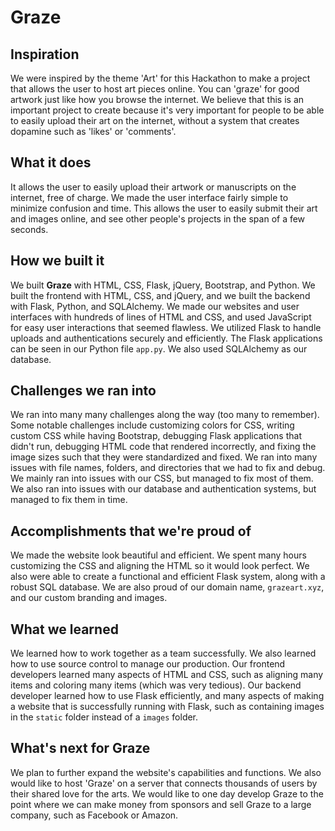 # Graze

## Inspiration
We were inspired by the theme 'Art' for this Hackathon to make a project that allows the user to host art pieces online. You can 'graze' for good artwork just like how you browse the internet. We believe that this is an important project to create because it's very important for people to be able to easily upload their art on the internet, without a system that creates dopamine such as 'likes' or 'comments'. 

## What it does
It allows the user to easily upload their artwork or manuscripts on the internet, free of charge. We made the user interface fairly simple to minimize confusion and time. This allows the user to easily submit their art and images online, and see other people's projects in the span of a few seconds.

## How we built it
We built **Graze** with HTML, CSS, Flask, jQuery, Bootstrap, and Python. We built the frontend with HTML, CSS, and jQuery, and we built the backend with Flask, Python, and SQLAlchemy. We made our websites and user interfaces with hundreds of lines of HTML and CSS, and used JavaScript for easy user interactions that seemed flawless. We utilized Flask to handle uploads and authentications securely and efficiently. The Flask applications can be seen in our Python file `app.py`. We also used SQLAlchemy as our database.

## Challenges we ran into
We ran into many many challenges along the way (too many to remember). Some notable challenges include customizing colors for CSS, writing custom CSS while having Bootstrap, debugging Flask applications that didn't run, debugging HTML code that rendered incorrectly, and fixing the image sizes such that they were standardized and fixed. We ran into many issues with file names, folders, and directories that we had to fix and debug. We mainly ran into issues with our CSS, but managed to fix most of them. We also ran into issues with our database and authentication systems, but managed to fix them in time.

## Accomplishments that we're proud of
We made the website look beautiful and efficient. We spent many hours customizing the CSS and aligning the HTML so it would look perfect. We also were able to create a functional and efficient Flask system, along with a robust SQL database. We are also proud of our domain name, `grazeart.xyz`, and our custom branding and images.

## What we learned
We learned how to work together as a team successfully. We also learned how to use source control to manage our production. Our frontend developers learned many aspects of HTML and CSS, such as aligning many items and coloring many items (which was very tedious).  Our backend developer learned how to use Flask efficiently, and many aspects of making a website that is successfully running with Flask, such as containing images in the `static` folder instead of a `images` folder.

## What's next for Graze
We plan to further expand the website's capabilities and functions. We also would like to host 'Graze' on a server that connects thousands of users by their shared love for the arts. We would like to one day develop Graze to the point where we can make money from sponsors and sell Graze to a large company, such as Facebook or Amazon.
